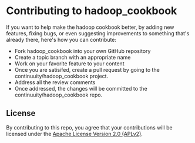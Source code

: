 # Contributing to hadoop_cookbook

If you want to help make the hadoop cookbook better, by adding new features, fixing bugs, or even suggesting improvements to something that's already there, here's how you can contribute:

 * Fork hadoop_cookbook into your own GitHub repository
 * Create a topic branch with an appropriate name
 * Work on your favorite feature to your content
 * Once you are satisifed, create a pull request by going to the continuuity/hadoop_cookbook project.
 * Address all the review comments
 * Once addressed, the changes will be committed to the continuuity/hadoop_cookbook repo.

## License

By contributing to this repo, you agree that your contributions will be licensed under the [Apache License Version 2.0 (APLv2)](LICENSE).
